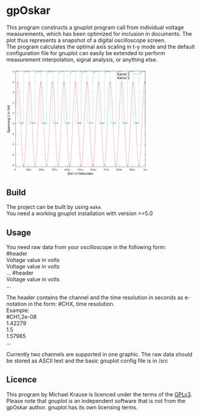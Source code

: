 # gpOskar

This program constructs a gnuplot program call from individual voltage measurements, which has been optimized for inclusion in documents. The plot thus represents a snapshot of a digital oscilloscope screen.<br>
The program calculates the optimal axis scaling in t-y mode and the default configuration file for gnuplot can easily be extended to perform measurement interpolation, signal analysis, or anything else.<br>

<img alt="example file" width="75%" src="docs/screenshot.png"> </td>

##  Build

The project can be built by using `make`.<br>
You need a working gnuplot installation with version >=5.0<br>

## Usage 
You need raw data from your oscilloscope in the following form:<br>
#header<br>
Voltage value in volts<br>
Voltage value in volts<br>
...
#header<br>
Voltage value in volts<br>
...

The header contains the channel and the time resolution in seconds as e-notation in the form: #CHX, time resolution.<br>
Example:<br>
#CH1,2e-08<br>
1.42279<br>
1.5<br>
1.57965<br>
...

Currently two channels are supported in one graphic.
The raw data should be stored as ASCII text and the basic gnuplot config file is in /src

## Licence

This program by Michael Krause is licenced under the terms of the [GPLv3](https://www.gnu.org/licenses/gpl-3.0.de.html).<br>
Please note that gnuplot is an independent software that is not from the gpOskar author. gnuplot has its own licensing terms.
